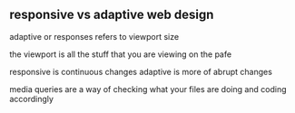 ## responsive vs adaptive web design
adaptive or responses refers to viewport size

the viewport is all the stuff that you are viewing on the pafe

responsive is continuous changes
adaptive is more of abrupt changes

media queries are a way of checking what your files are doing and coding accordingly


